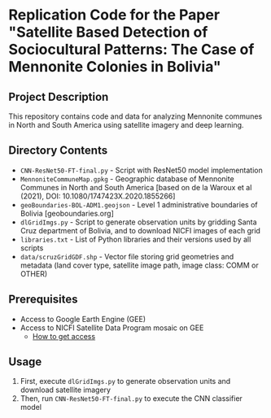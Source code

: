 # Replication Code for the Paper "Satellite Based Detection of Sociocultural Patterns: The Case of Mennonite Colonies in Bolivia"

## Project Description
This repository contains code and data for analyzing Mennonite communes in North and South America using satellite imagery and deep learning.

## Directory Contents

- `CNN-ResNet50-FT-final.py` - Script with ResNet50 model implementation
- `MennoniteCommuneMap.gpkg` - Geographic database of Mennonite Communes in North and South America [based on de la Waroux et al (2021), DOI: 10.1080/1747423X.2020.1855266]
- `geoBoundaries-BOL-ADM1.geojson` - Level 1 administrative boundaries of Bolivia [geoboundaries.org]
- `dlGridImgs.py` - Script to generate observation units by gridding Santa Cruz department of Bolivia, and to download NICFI images of each grid
- `libraries.txt` - List of Python libraries and their versions used by all scripts
- `data/scruzGridGDF.shp` - Vector file storing grid geometries and metadata (land cover type, satellite image path, image class: COMM or OTHER)

## Prerequisites

- Access to Google Earth Engine (GEE)
- Access to NICFI Satellite Data Program mosaic on GEE
  - [How to get access](https://developers.planet.com/docs/integrations/gee/nicfi/)

## Usage

1. First, execute `dlGridImgs.py` to generate observation units and download satellite imagery
2. Then, run `CNN-ResNet50-FT-final.py` to execute the CNN classifier model
